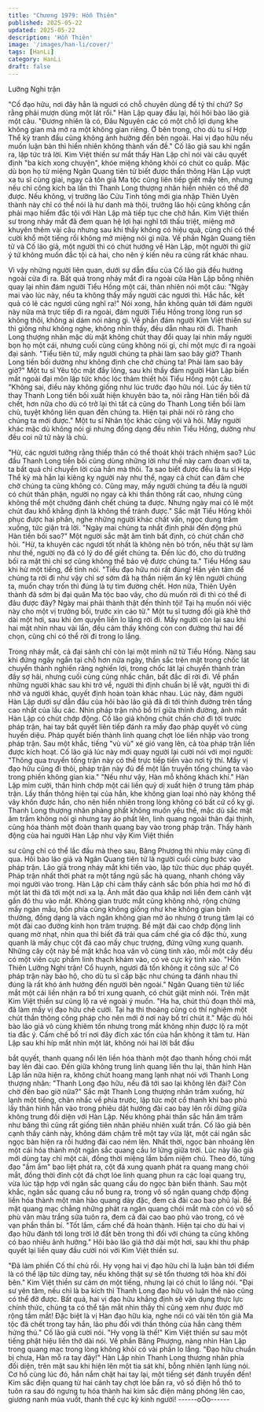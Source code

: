 ```yaml
---
title: "Chương 1979: Hỗn Thiên"
published: 2025-05-22
updated: 2025-05-22
description: 'Hỗn Thiên'
image: '/images/han-li/cover/'
tags: [HanLi]
category: HanLi
draft: false
---
```


Lưỡng Nghi trận

"Cố đạo hữu, nơi đây hẳn là ngươi có chỗ chuyên dùng để tỷ thí
chứ? Sợ rằng phải mượn dùng một lát rồi."
Hàn Lập quay đầu lại, hỏi hôi bào lão giả một câu.
"Đương nhiên là có, Đâu Nguyên các có một chỗ lợi dụng khe
không gian mà mở ra một không gian riêng. Ở bên trong, cho dù
tu sĩ Hợp Thể kỳ tranh đấu cũng không ảnh hưởng đến bên ngoài.
Hai vị đạo hữu nếu muốn luận bàn thì hiển nhiên không thành vấn
đề."
Cố lão giả sau khi ngẩn ra, lập tức trả lời.
Kim Việt thiền sư mắt thấy Hàn Lập chỉ nói vài câu quyết định "ba
kích xong chuyện", khóe miệng không khỏi có chút co quắp.
Mặc dù bọn họ từ miệng Ngân Quang tiên tử biết được thần
thông Hàn Lập vượt xa tu sĩ cùng giai, ngay cả tôn giả Ma tộc
cũng liên tiếp giết mấy tên, nhưng nếu chỉ công kích ba lần thì
Thanh Long thượng nhân hiển nhiên có thể đỡ được. Nếu không,
vị trưởng lão Cửu Tinh tông mới gia nhập Thiên Uyên thành này
chỉ có thể nói là hư danh mà thôi, trưởng lão hội cũng không cần
phải mạo hiểm đắc tội với Hàn Lập mà tiếp tục che chở hắn.
Kim Việt thiền sư trong nháy mắt đã đem quan hệ lợi hại nghĩ tới
thấu triệt, miệng mở khuyên thêm vài câu nhưng sau khi thấy
không có hiệu quả, cũng chỉ có thể cười khổ một tiếng rồi không
mở miệng nói gì nữa. Về phần Ngân Quang tiên tử và Cố lão giả,
một người thì có chút hướng về Hàn Lập, một người thì giữ ý tứ
không muốn đắc tội cả hai, cho nên ý kiến nêu ra cũng rất khác
nhau.

Vì vậy những người liên quan, dưới sự dẫn đầu của Cố lão giả
đều hướng ngoài cửa đi ra.
Bất quá trong nháy mắt đi ra ngoài cửa Hàn Lập bỗng nhiên quay
lại nhìn đám người Tiểu Hồng một cái, thản nhiên nói một câu:
"Ngày mai vào lúc này, nếu ta không thấy mấy người các ngươi
thì. Hắc hắc, kết quả có lẽ các ngươi cũng nghĩ ra!"
Nói xong, hắn không quản tới đám người này nữa mà trực tiếp đi
ra ngoài, đám người Tiểu Hồng trong lòng run sợ không thôi,
không ai dám nói năng gì.
Về phần đám người Kim Việt thiền sư thì giống như không nghe,
không nhìn thấy, đều dẫn nhau rời đi.
Thanh Long thượng nhân mặc dù mặt không chút thay đổi quay
lại nhìn mấy người bọn họ một cái, nhưng cuối cùng cũng không
nói gì, chỉ một mực đi ra ngoài đại sảnh.
"Tiểu tiên tử, mấy người chúng ta phải làm sao bây giờ? Thanh
Long tiền bối dường như không định che chở chúng ta! Phải làm
sao bây giờ?"
Một tu sĩ Yêu tộc mặt đầy lông, sau khi thấy đám người Hàn Lập
biến mất ngoài đại môn lập tức khóc lóc thảm thiết hỏi Tiểu Hồng
một câu.
"Không sai, điều này không giống như lúc trước đạo hữu nói. Lúc
ấy tiên tử thay Thanh Long tiền bối xuất hiện khuyên bảo ta, nói
rằng Hàn tiền bối đã chết, hơn nữa cho dù có trở lại thì tất cả
cũng do Thanh Long tiền bối làm chủ, tuyệt không liên quan đến
chúng ta. Hiện tại phải nói rõ ràng cho chúng ta mới được."
Một tu sĩ Nhân tộc khác cũng vội vã hỏi.
Mấy người khác mặc dù không nói gì nhưng đồng dạng đều nhìn
Tiểu Hồng, dường như đều coi nữ tử này là chủ.

"Hừ, các ngươi tưởng rằng thiếp thân có thể thoát khỏi trách
nhiệm sao? Lúc đầu Thanh Long tiền bối cũng dùng những lời
như thế này cam đoan với ta, ta bất quá chỉ chuyển lời của hắn
mà thôi. Ta sao biết được đều là tu sĩ Hợp Thể kỳ mà hắn lại kiêng
kỵ người này như thế, ngay cả chút can đảm che chở chúng ta
cũng không có. Cũng may, mấy người chúng ta đều là người có
chút thân phận, người nọ ngay cả khi thần thông rất cao, nhưng
cũng không thể một chưởng đánh chết chúng ta được. Nhưng
ngày mai có lẽ một chút đau khổ khẳng định là không thể tránh
được."
Sắc mặt Tiểu Hồng khôi phục được hai phần, nghe những người
khác chất vấn, ngọc dung trầm xuống, tức giận trả lời.
"Ngày mai chúng ta nhất định phải đến động phủ Hàn tiền bối
sao?"
Một người sắc mặt âm tình bất định, có chút chần chờ hỏi.
"Hừ, ta khuyên các ngươi tốt nhất là không nên bỏ trốn, nếu thật
sự làm như thế, người nọ đã có lý do để giết chúng ta. Đến lúc đó,
cho dù trưởng bối ra mặt thì chỉ sợ cũng không thể bảo vệ được
chúng ta."
Tiểu Hồng sau khi hừ một tiếng, đề tỉnh nói.
"Tiểu đạo hữu nói rất đúng! Hắn yên tâm để chúng ta rời đi như
vậy chỉ sợ sớm đã hạ thần niệm ấn ký lên người chúng ta, muốn
chạy trốn thì đúng là tự tìm đường chết. Hơn nữa, Thiên Uyên
thành đã sớm bị đại quân Ma tộc bao vây, cho dù muốn rời đi thì
có thể đi đâu được đây? Ngày mai phải thành thật đến thỉnh tội!
Tại hạ muốn nói việc này cho một vị trưởng bối, trước xin cáo từ."
Một tu sĩ tương đối già khẽ thở dài một hơi, sau khi ôm quyền liền
lo lắng rời đi.
Mấy người còn lại sau khi hai mặt nhìn nhau vài lần, đều cảm
thấy không còn con đường thứ hai để chọn, cũng chỉ có thể rời đi
trong lo lắng.

Trong nháy mắt, cả đại sảnh chỉ còn lại một mình nữ tử Tiểu
Hồng.
Nàng sau khi đứng ngây ngẩn tại chỗ hơn nửa ngày, thần sắc
trên mặt trong chốc lát chuyển thành nghiến răng nghiến lợi, trong
chốc lát lại chuyển thành tràn đầy sợ hãi, nhưng cuối cùng cũng
nhấc chân, bất đắc dĩ rời đi.
Về phần những người khác sau khi trở về, người thì định chuẩn bị
lễ vật, người thì đi nhờ vả người khác, quyết định hoàn toàn khác
nhau.
Lúc này, đám người Hàn Lập dưới sự dẫn đầu của hôi bào lão giả
đã đi tới thính đường trên tầng cao nhất của lầu các. Nhìn pháp
trận nhỏ bố trí giữa thính đường, ánh mắt Hàn Lập có chút chớp
động. Cố lão giả không chút chần chờ đi tới trước pháp trận, hai
tay bắt quyết liên tiếp đánh ra mấy đạo pháp quyết vô cùng huyền
diệu. Pháp quyết biến thành linh quang chợt lóe liền nhập vào
trong pháp trận. Sau một khắc, tiếng "vù vù" xé gió vang lên, cả
tòa pháp trận liền được kích hoạt.
Cố lão giả lúc này mới quay người lại cười nói với mọi người:
"Thông qua truyền tống trận này có thể trực tiếp tiến vào nơi tỷ
thí. Mấy vị đạo hữu cũng đi thôi, pháp trận này đủ để một lần
truyền tống chúng ta vào trong phiến không gian kia."
"Nếu như vậy, Hàn mỗ không khách khí."
Hàn Lập mỉm cười, thân hình chớp một cái liền quỷ dị xuất hiện ở
trung tâm pháp trận.
Lấy thần thông hiện tại của hắn, khe không gian loại nhỏ này
không thể vây khốn được hắn, cho nên hiển nhiên trong lòng
không có bất cứ cố kỵ gì. Thanh Long thượng nhân phảng phất
không muốn yếu thế, mặc dù sắc mặt âm trầm không nói gì
nhưng tay áo phất lên, linh quang ngoài thân đại thịnh, cũng hóa
thành một đoàn thanh quang bay vào trong pháp trận.
Thấy hành động của hai người Hàn Lập như vậy Kim Việt thiền

sư cũng chỉ có thể lắc đầu mà theo sau, Băng Phượng thì nhíu
mày cũng đi qua. Hôi bào lão giả và Ngân Quang tiên tử là người
cuối cùng bước vào pháp trận. Lão giả trong nháy mắt khi tiến
vào, lập tức thúc dục pháp quyết. Pháp trận nhất thời phát ra một
tầng ngũ sắc hà quang, nhanh chóng vây mọi người vào trong.
Hàn Lập chỉ cảm thấy cảnh sắc bốn phía hơi mơ hồ đi một lát thì
đã tới một nơi xa lạ.
Ánh mắt đảo qua khắp nơi liền đem cảnh vật gần đó thu vào mắt.
Không gian trước mắt cũng không nhỏ, rộng chừng mấy ngàn
mẫu, bốn phía cũng không giống như khe không gian bình
thường, đồng dạng là vách ngăn không gian mờ ảo nhưng ở
trung tâm lại có một đài cao đường kính hon trăm trượng. Bề mặt
đài cao chớp động linh quang mờ nhạt, nhìn qua thì biết đã trải
qua cấm chế gia cố đặc thù, xung quanh là mấy chục cột đá cao
mấy chục trượng, đứng vững xung quanh. Những cây cột này bề
mặt khắc hoa văn vô cùng tinh xảo, mỗi một cây đều có một viên
cực phẩm linh thạch khảm vào, có vẻ cực kỳ tinh xảo.
"Hỗn Thiên Lưỡng Nghi trận! Cổ huynh, ngươi đã tốn không ít
công sức a! Có pháp trận này bảo hộ, cho dù tu sĩ cấp bậc như
chúng ta đánh nhau thì đúng là rất khó ảnh hưởng đến người bên
ngoài."
Ngân Quang tiên tử liếc mắt một cái liền nhận ra bố trí xung
quanh, có chút giật mình nói.
Trên mặt Kim Việt thiền sư cũng lộ ra vẻ ngoài ý muốn.
"Ha ha, chút thủ đoạn thôi mà, đã làm mấy vị đạo hữu chê cười.
Tại hạ thi thoảng cũng có thí nghiệm một chút thần thông công
pháp cho nên mới ở nơi này bố trí chút ít."
Mặc dù hôi bào lão giả vô cùng khiêm tốn nhưng trong mắt không
nhịn được lộ ra một tia đắc ý.
Cấm chế bố trí nơi đây đích xác tốn của hắn không ít tâm tư.
Hàn Lập sau khi híp mắt nhìn một lát, không nói hai lời bắt đầu

bắt quyết, thanh quang nổi lên liền hóa thành một đạo thanh hồng
chói mắt bay lên đài cao.
Đến giữa không trung linh quang liền thu lại, thân hình Hàn Lập
lần nữa hiện ra, không chút hoang mang lạnh nhạt nói với Thanh
Long thượng nhân:
"Thanh Long đạo hữu, nếu đã tới sao lại không lên đài? Còn chờ
đến bao giờ nữa?"
Sắc mặt Thanh Long thượng nhân trầm xuống, hừ lạnh một tiếng,
chân nhấc về phía trước, lập tức một cổ thanh khí bao phủ lấy
thân hình hắn vào trong phiêu dật hướng đài cao bay lên rồi dừng
giữa không trung đối diện với Hàn Lập. Nếu không phải thần sắc
hắn âm trầm như băng thì cũng rất giống tiên nhân phiêu nhiên
xuất trần.
Cố lão giả bên cạnh thấy cảnh này, không dám chậm trễ một tay
vừa lật, một cái ngân sắc ngọc bàn hiện ra rồi hướng đài cao ném
lên. Nhất thời, ngọc bàn nhoáng lên một cái hóa thành một ngân
sắc quang cầu lơ lửng giữa trời. Lúc này lão giả mới dùng tay chỉ
một cái, đồng thời miệng lầm bầm niệm chú. Theo đó, từng đạo
"ầm ầm" bạo liệt phát ra, cột đá xung quanh phát ra quang mang
chói mắt, đồng thời đỉnh cột đá chợt lóe linh quang phun ra các
loại quang trụ, vừa lúc tập hợp với ngân sắc quang cầu do ngọc
bàn biến thành.
Sau một khắc, ngân sắc quang cầu nổ bung ra, trong vô số ngân
quang chớp động liền hóa thành một màn hào quang dày đặc,
đem cả đài cao bao phủ lại. Bề mặt quang mạc chẳng những phát
ra ngân quang chói mắt mà còn có vô số phù văn màu trắng sữa
tuôn ra, đem cả đài cao bao phủ vào trong, có vẻ vạn phần thần
bí.
"Tốt lắm, cấm chế đã hoàn thành. Hiện tại cho dù hai vị đạo hữu
đánh tới long trời lỡ đất bên trong thì đối với chúng ta cũng không
có bao nhiêu ảnh hưởng."
Hôi bào lão giả thở dài một hơi, sau khi thu pháp quyết lại liền
quay đầu cười nói với Kim Việt thiền sư.

"Đã làm phiền Cố thí chủ rồi. Hy vọng hai vị đạo hữu chỉ là luận
bàn tới điểm là có thể lập tức dừng tay, nếu không thật sự sẽ tổn
thương tới hòa khí đôi bên."
Kim Việt thiền sư cảm ơn một tiếng, nhưng lại có chút lo lắng nói.
"Đại sư yên tâm, nếu chỉ là ba kích thì Thanh Long đạo hữu vô
luận thế nào cũng có thể đỡ được. Bất quá, hai vị đạo hữu khẳng
định sẽ vận dụng thực lực chính thức, chúng ta có thể tận mắt
nhìn thấy thì cũng xem như được mở rộng tầm mắt! Đặc biệt là vị
Hàn đạo hữu kia, nghe nói có vài tên tôn giả Ma tộc đã chết trong
tay hắn, lão phu đối với thần thông của hắn càng thêm hứng thú."
Cố lão giả cười nói.
"Hy vọng là thế!"
Kim Việt thiền sư sau một tiếng phật hiệu liền thở dài nói.
Về phần Băng Phượng, nàng nhìn Hàn Lập trong quang mạc
trong lòng không khỏi có vài phần lo lắng.
"Đạo hữu chuẩn bị chưa, Hàn mỗ ra tay đây!"
Hàn Lập nhìn Thanh Long thượng nhân phía đối diện, trên mặt
sau khi hiện lên một tia sát khí, bỗng nhiên lạnh lùng nói.
Cơ hồ cùng lúc đó, hắn nắm chặt hai tay lại, một tiếng sét đánh
truyền đến!
Kim sắc điện quang từ hai cánh tay chợt lóe bắn ra, vô số điện hồ
thô to tuôn ra sau đó ngưng tụ hóa thành hai kim sắc điện mãng
phóng lên cao, giương nanh múa vuốt, thanh thế cực kỳ kinh
người!
------oOo------
